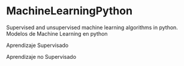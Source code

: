 # MachineLearningPython
Supervised and unsupervised machine learning algorithms in python. 
Modelos de Machine Learning en python 

Aprendizaje Supervisado 

Aprendizaje no Supervisado

